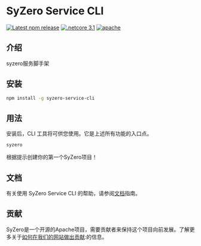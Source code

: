 # SyZero Service CLI
[![Latest npm release][npm-badge]][npm-badge-url]
[![.netcore 3.1][netcore-badge]][netcore-badge-url]
[![apache][apache-badge]][apache-badge-url]
## 介绍
syzero服务脚手架

## 安装

```bash
npm install -g syzero-service-cli
```

## 用法

安装后，CLI 工具将可供您使用。它是上述所有功能的入口点。
```bash
syzero
```
根据提示创建你的第一个SyZero项目！

## 文档

有关使用 SyZero Service CLI 的帮助，请参阅[文档]指南。

## 贡献

SyZero是一个开源的Apache项目，需要贡献者来保持这个项目向前发展。了解更多关于[如何在我们的网站做出贡献]:的信息。


[如何在我们的网站做出贡献]: http://cloud.syzero.com
[文档]: http://doc.syzero.com
[npm-badge]: https://badgen.net/badge/syzero-service-cli/v1.0.6/blue
[npm-badge-url]: https://www.npmjs.com/package/syzero-service-cli
[netcore-badge]: https://badgen.net/badge/.netcore/v3.1/blue
[netcore-badge-url]: https://opensource.org/licenses/Apache-2.0
[apache-badge]: https://badgen.net/pub/license/pubx
[apache-badge-url]: https://opensource.org/licenses/Apache-2.0